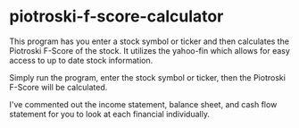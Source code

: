 # piotroski-f-score-calculator
This program has you enter a stock symbol or ticker and then calculates the Piotroski F-Score of the stock.
It utilizes the yahoo-fin which allows for easy access to up to date stock information.

Simply run the program, enter the stock symbol or ticker, then the Piotroski F-Score will be calculated.

I've commented out the income statement, balance sheet, and cash flow statement for you to look at each financial individually.
